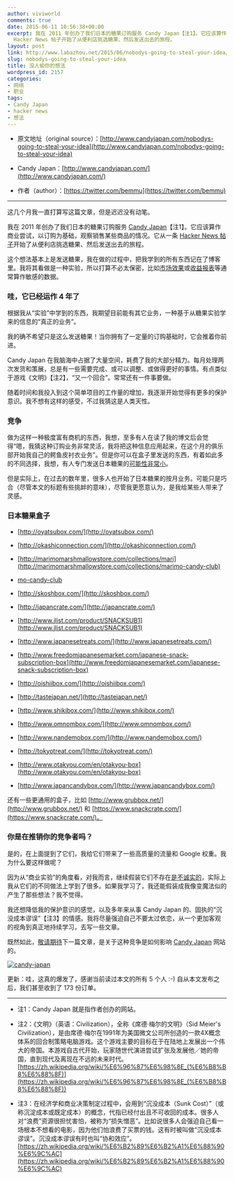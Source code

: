 ```yaml
---
author: viviworld
comments: true
date: 2015-06-11 10:56:38+00:00
excerpt: 我在 2011 年创办了我们日本的糖果订购服务 Candy Japan【注1】。它应该算作商业尝试，以订购为基础，观察销售某些商品的情况。它从一条
  Hacker News 帖子开始了从便利店挑选糖果、然后发送出去的旅程。
layout: post
link: http://www.labazhou.net/2015/06/nobodys-going-to-steal-your-idea/
slug: nobodys-going-to-steal-your-idea
title: 没人偷你的想法
wordpress_id: 2157
categories:
- 网络
- 职业
tags:
- Candy Japan
- hacker news
- 想法
---
```



	
  * 原文地址（original source）：[http://www.candyjapan.com/nobodys-going-to-steal-your-idea](http://www.candyjapan.com/nobodys-going-to-steal-your-idea)

	
  * Candy Japan：[http://www.candyjapan.com/](http://www.candyjapan.com/)

	
  * 作者（author）：[https://twitter.com/bemmu](https://twitter.com/bemmu)





* * *



这几个月我一直打算写这篇文章，但是迟迟没有动笔。

我在 2011 年创办了我们日本的糖果订购服务 [Candy Japan](http://www.candyjapan.com/)【注1】。它应该算作商业尝试，以订购为基础，观察销售某些商品的情况。它从一条 [Hacker News 帖子](https://news.ycombinator.com/item?id=2745694)开始了从便利店挑选糖果、然后发送出去的旅程。

这个想法基本上是发送糖果，我在做的过程中，把我学到的所有东西记在了博客里。我将其看做是一种实验，所以打算不必太保密，比如[市场效果](http://www.candyjapan.com/sales-results-from-getting-3-million-views-on-youtube)或[收益报表](http://www.bemmu.com/candy-japan-10000)等通常算作敏感的数据。


### 哇，它已经运作 4 年了


根据我从“实验”中学到的东西，我期望目前能有其它业务，一种基于从糖果实验学来的信息的“真正的业务”。

我的确不希望只是这么发送糖果！当你拥有了一定量的订购基础时，它会推着你前进。

Candy Japan 在我脑海中占据了大量空间，耗费了我的大部分精力。每月处理两次发货和策展，总是有一些需要完成、或可以调整、或做得更好的事情。有点类似于游戏《文明》【注2】，“又一个回合”。常常还有一件事要做。

随着时间和我投入到这个简单项目的工作量的增加，我逐渐开始觉得有更多的保护意识。我不想有这样的感受，不过我猜这是人类天性。


### 竞争


做为这样一种极度富有商机的东西，我想，至多有人在读了我的博文后会觉得“嗯，我猜这种订购业务非常灵活，我将把这种信息应用起来，在这个月的俱乐部开始我自己的鳄鱼皮衬衣业务”。但是你可以在盒子里发送的东西，有着如此多的不同选择，我想，有人专门发送日本糖果的[可能性非常小](http://www.johndcook.com/blog/2012/11/02/nobody-will-steal-your-idea/)。

但是实际上，在过去的数年里，很多人也开始了日本糖果的按月业务。可能只是巧合（尽管本文的标题有些挑衅的意味），尽管我更愿意认为，是我给某些人带来了灵感。


### 日本糖果盒子





	
  * [http://oyatsubox.com/](http://oyatsubox.com/)

	
  * [http://okashiconnection.com/](http://okashiconnection.com/)

	
  * [http://marimomarshmallowstore.com/collections/mari](http://marimomarshmallowstore.com/collections/marimo-candy-club)

	
  * [mo-candy-club](http://marimomarshmallowstore.com/collections/marimo-candy-club)

	
  * [http://skoshbox.com/](http://skoshbox.com/)

	
  * [http://japancrate.com/](http://japancrate.com/)

	
  * [http://www.jlist.com/product/SNACKSUB1](http://www.jlist.com/product/SNACKSUB1)

	
  * [http://www.japanesetreats.com/](http://www.japanesetreats.com/)

	
  * [http://www.freedomjapanesemarket.com/japanese-snack-subscription-box](http://www.freedomjapanesemarket.com/japanese-snack-subscription-box)

	
  * [http://oishiibox.com/](http://oishiibox.com/)

	
  * [http://tastejapan.net/](http://tastejapan.net/)

	
  * [http://www.shikibox.com/](http://www.shikibox.com/)

	
  * [http://www.omnombox.com/](http://www.omnombox.com/)

	
  * [http://www.nandemobox.com/](http://www.nandemobox.com/)

	
  * [http://tokyotreat.com/](http://tokyotreat.com/)

	
  * [http://www.otakyou.com/en/otakyou-box](http://www.otakyou.com/en/otakyou-box)

	
  * [http://www.japancandybox.com/](http://www.japancandybox.com/)


还有一些更通用的盒子，比如 [http://www.grubbox.net/](http://www.grubbox.net/) 和 [https://www.snackcrate.com/](https://www.snackcrate.com/)。


### 你是在推销你的竞争者吗？


是的，在上面提到了它们，我给它们带来了一些高质量的流量和 Google 权重。我为什么要这样做呢？

因为从“商业实验”的角度看，对我而言，继续假装它们不存在[是不诚实的](http://www.labazhou.net/2014/07/trust/)，实际上我从它们的不同做法上学到了很多。如果我学习了，我还能假装成我像变魔法似的产生了那些想法？我不觉得。

我还想降低我的保护意识的感觉，以及多年来从事 Candy Japan 的、固执的“沉没成本谬误”【注3】的情感。我将尽量强迫自己不要太过依恋，从一个更加客观的视角到真正地持续学习，去写一些文章。

既然如此，[敬请期待](https://twitter.com/bemmu)下一篇文章，是关于这种竞争是如何影响 [Candy Japan](http://www.candyjapan.com/) 网站的。

[![candy-japan](http://www.labazhou.net/wp-content/uploads/2015/06/candy-japan-600x372.png)](http://www.labazhou.net/wp-content/uploads/2015/06/candy-japan.png)

更新：哇，这真的爆发了，感谢当前读过本文的所有 5 个人 :-) 自从本文发布之后，我们甚至收到了 173 份订单。



* * *






	
  * 注1：Candy Japan 就是指作者创办的网站。

	
  * 注2：《文明》（英语：Civilization），全称《席德·梅尔的文明》（Sid Meier's Civilization），是由席德·梅尔在1991年为美国微文公司所创造的一款4X概念体系的回合制策略电脑游戏。这个游戏主要的目标在于在陆地上发展出一个伟大的帝国。本游戏自古代开始，玩家随世代演进尝试扩张及发展他／她的帝国，直到现代及离现在不远的未来时代。[https://zh.wikipedia.org/wiki/%E6%96%87%E6%98%8E_(%E6%B8%B8%E6%88%8F)](https://zh.wikipedia.org/wiki/%E6%96%87%E6%98%8E_(%E6%B8%B8%E6%88%8F))

	
  * 注3：在经济学和商业决策制定过程中，会用到“沉没成本（Sunk Cost）”（或称沉淀成本或既定成本）的概念，代指已经付出且不可收回的成本。很多人对“浪费”资源很担忧害怕，被称为“损失憎恶”。比如说很多人会强迫自己看一场根本不想看的电影，因为他们怕浪费了买票的钱。这有时被叫做“沉没成本谬误”。沉没成本谬误有时也叫“协和效应”。[https://zh.wikipedia.org/wiki/%E6%B2%89%E6%B2%A1%E6%88%90%E6%9C%AC](https://zh.wikipedia.org/wiki/%E6%B2%89%E6%B2%A1%E6%88%90%E6%9C%AC)


